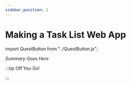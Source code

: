 ```yaml
---
sidebar_position: 2
---
```


# Making a Task List Web App
import QuestButton from "../QuestButton.js";

_Summary Goes Here_

:::tip Off You Go!

<QuestButton text="Quest" />

:::

